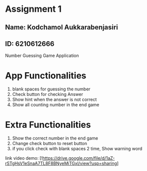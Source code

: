 # Assignment 1

## Name: Kodchamol Aukkarabenjasiri
## ID: 6210612666

Number Guessing Game Application

# App Functionalities
1. blank spaces for guessing the number
2. Check button for checking Answer
3. Show hint when the answer is not correct
4. Show all counting number in the end game

# Extra Functionalities
1. Show the correct number in the end game
2. Change check button to reset button
3. if you click check with blank spaces 2 time, Show warning word

link video demo: [!https://drive.google.com/file/d/1aZ-rSTgHsV1eSnaA7TL8F8BNyeMiTGxl/view?usp=sharing]
